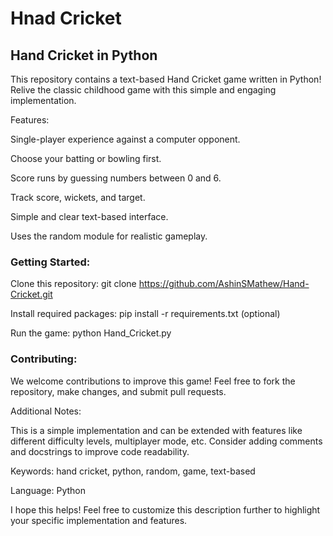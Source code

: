 # Hnad Cricket
## Hand Cricket in Python
This repository contains a text-based Hand Cricket game written in Python! Relive the classic childhood game with this simple and engaging implementation.

Features:

Single-player experience against a computer opponent.

Choose your batting or bowling first.

Score runs by guessing numbers between 0 and 6.

Track score, wickets, and target.

Simple and clear text-based interface.

Uses the random module for realistic gameplay.

### Getting Started:

Clone this repository: git clone https://github.com/AshinSMathew/Hand-Cricket.git

Install required packages: pip install -r requirements.txt (optional)

Run the game: python Hand_Cricket.py


### Contributing:

We welcome contributions to improve this game! Feel free to fork the repository, make changes, and submit pull requests.

Additional Notes:

This is a simple implementation and can be extended with features like different difficulty levels, multiplayer mode, etc.
Consider adding comments and docstrings to improve code readability.

Keywords: hand cricket, python, random, game, text-based

Language: Python

I hope this helps! Feel free to customize this description further to highlight your specific implementation and features.
